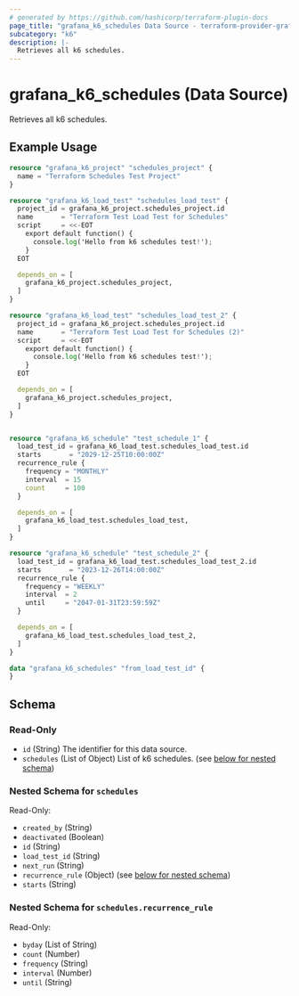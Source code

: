 ```yaml
---
# generated by https://github.com/hashicorp/terraform-plugin-docs
page_title: "grafana_k6_schedules Data Source - terraform-provider-grafana"
subcategory: "k6"
description: |-
  Retrieves all k6 schedules.
---
```


# grafana_k6_schedules (Data Source)

Retrieves all k6 schedules.

## Example Usage

```terraform
resource "grafana_k6_project" "schedules_project" {
  name = "Terraform Schedules Test Project"
}

resource "grafana_k6_load_test" "schedules_load_test" {
  project_id = grafana_k6_project.schedules_project.id
  name       = "Terraform Test Load Test for Schedules"
  script     = <<-EOT
    export default function() {
      console.log('Hello from k6 schedules test!');
    }
  EOT

  depends_on = [
    grafana_k6_project.schedules_project,
  ]
}

resource "grafana_k6_load_test" "schedules_load_test_2" {
  project_id = grafana_k6_project.schedules_project.id
  name       = "Terraform Test Load Test for Schedules (2)"
  script     = <<-EOT
    export default function() {
      console.log('Hello from k6 schedules test!');
    }
  EOT

  depends_on = [
    grafana_k6_project.schedules_project,
  ]
}


resource "grafana_k6_schedule" "test_schedule_1" {
  load_test_id = grafana_k6_load_test.schedules_load_test.id
  starts       = "2029-12-25T10:00:00Z"
  recurrence_rule {
    frequency = "MONTHLY"
    interval  = 15
    count     = 100
  }

  depends_on = [
    grafana_k6_load_test.schedules_load_test,
  ]
}

resource "grafana_k6_schedule" "test_schedule_2" {
  load_test_id = grafana_k6_load_test.schedules_load_test_2.id
  starts       = "2023-12-26T14:00:00Z"
  recurrence_rule {
    frequency = "WEEKLY"
    interval  = 2
    until     = "2047-01-31T23:59:59Z"
  }

  depends_on = [
    grafana_k6_load_test.schedules_load_test_2,
  ]
}

data "grafana_k6_schedules" "from_load_test_id" {
}
```

<!-- schema generated by tfplugindocs -->
## Schema

### Read-Only

- `id` (String) The identifier for this data source.
- `schedules` (List of Object) List of k6 schedules. (see [below for nested schema](#nestedatt--schedules))

<a id="nestedatt--schedules"></a>
### Nested Schema for `schedules`

Read-Only:

- `created_by` (String)
- `deactivated` (Boolean)
- `id` (String)
- `load_test_id` (String)
- `next_run` (String)
- `recurrence_rule` (Object) (see [below for nested schema](#nestedobjatt--schedules--recurrence_rule))
- `starts` (String)

<a id="nestedobjatt--schedules--recurrence_rule"></a>
### Nested Schema for `schedules.recurrence_rule`

Read-Only:

- `byday` (List of String)
- `count` (Number)
- `frequency` (String)
- `interval` (Number)
- `until` (String)
